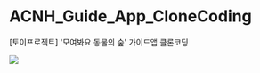 # ACNH_Guide_App_CloneCoding
[토이프로젝트] '모여봐요 동물의 숲' 가이드앱 클론코딩

<a href = "https://blog.naver.com/devroom/222868567205"><img src = "https://img.shields.io/badge/-BLOG-brightgreen"/></a>

